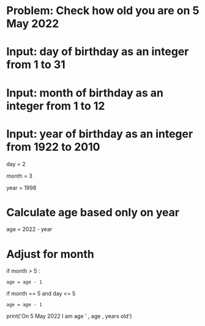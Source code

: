 # Problem: Check how old you are on 5 May 2022

# Input: day of birthday as an integer from 1 to 31

# Input: month of birthday as an integer from 1 to 12

# Input: year of birthday as an integer from 1922 to 2010

day = 2

month = 3

year = 1998

# Calculate age based only on year

age = 2022 - year

# Adjust for month

if month > 5 :

    age = age - 1

if month == 5 and day <= 5 

    age = age - 1
    
print('On 5 May 2022 I am age ' , age , years old')

<!---
where is mistake in that code?
--->
